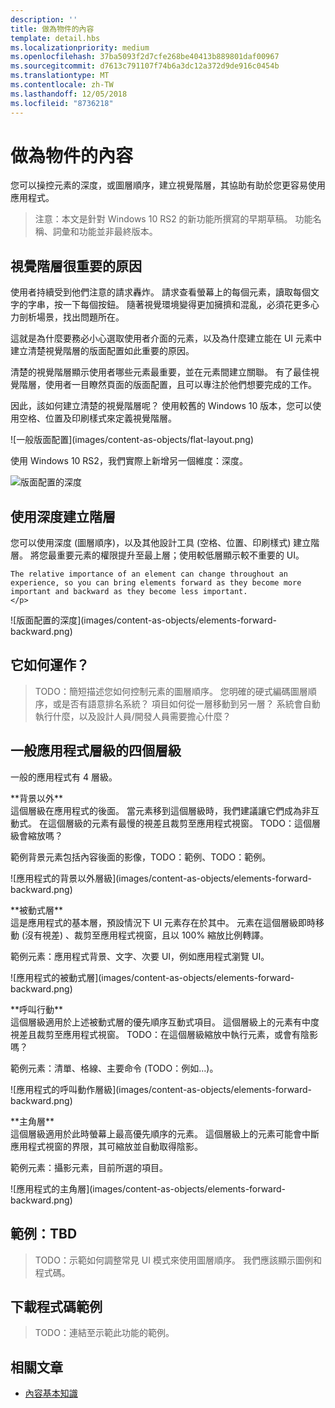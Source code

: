 ```yaml
---
description: ''
title: 做為物件的內容
template: detail.hbs
ms.localizationpriority: medium
ms.openlocfilehash: 37ba5093f2d7cfe268be40413b889801daf00967
ms.sourcegitcommit: d7613c791107f74b6a3dc12a372d9de916c0454b
ms.translationtype: MT
ms.contentlocale: zh-TW
ms.lasthandoff: 12/05/2018
ms.locfileid: "8736218"
---
```

# <a name="content-as-objects"></a>做為物件的內容

 

您可以操控元素的深度，或圖層順序，建立視覺階層，其協助有助於您更容易使用應用程式。  

> 注意：本文是針對 Windows 10 RS2 的新功能所撰寫的早期草稿。 功能名稱、詞彙和功能並非最終版本。 

## <a name="why-visual-hierarchy-is-important"></a>視覺階層很重要的原因

使用者持續受到他們注意的請求轟炸。 請求查看螢幕上的每個元素，讀取每個文字的字串，按一下每個按鈕。 隨著視覺環境變得更加擁擠和混亂，必須花更多心力剖析場景，找出問題所在。  

這就是為什麼要務必小心選取使用者介面的元素，以及為什麼建立能在 UI 元素中建立清楚視覺階層的版面配置如此重要的原因。 <!-- Every element is competing for the user's attention, and every time you add an element, you add a mental tax to the user. -->

清楚的視覺階層顯示使用者哪些元素最重要，並在元素間建立關聯。 有了最佳視覺階層，使用者一目瞭然頁面的版面配置，且可以專注於他們想要完成的工作。 

<p></p>


<div class="side-by-side">
<div class="side-by-side-content">
  <div class="side-by-side-content-left">
  <p>因此，該如何建立清楚的視覺階層呢？ 使用較舊的 Windows 10 版本，您可以使用空格、位置及印刷樣式來定義視覺階層。 </p>
  </div>
  <div class="side-by-side-content-right">
    ![一般版面配置](images/content-as-objects/flat-layout.png)
    
  </div>
</div>
</div>

使用 Windows 10 RS2，我們實際上新增另一個維度：深度。 

![版面配置的深度](images/content-as-objects/depth-in-layout2.png)


## <a name="use-depth-to-establish-a-hierarchy"></a>使用深度建立階層 

<p></p>

<div class="side-by-side">
<div class="side-by-side-content">
  <div class="side-by-side-content-left">
     <p>您可以使用深度 (圖層順序)，以及其他設計工具 (空格、位置、印刷樣式) 建立階層。 將您最重要元素的權限提升至最上層；使用較低層顯示較不重要的 UI。 

    The relative importance of an element can change throughout an experience, so you can bring elements forward as they become more important and backward as they become less important. 
    </p>
  </div>
  <div class="side-by-side-content-right">
    ![版面配置的深度](images/content-as-objects/elements-forward-backward.png) 
    
  </div>
</div>
</div>

## <a name="how-does-it-work"></a>它如何運作？
> TODO：簡短描述您如何控制元素的圖層順序。 您明確的硬式編碼圖層順序，或是否有語意排名系統？ 項目如何從一層移動到另一層？ 系統會自動執行什麼，以及設計人員/開發人員需要擔心什麼？ 

## <a name="the-four-layers-of-a-typical-app-layers"></a>一般應用程式層級的四個層級

<p>一般的應用程式有 4 層級。</p>
<p></p>

<div class="side-by-side">
<div class="side-by-side-content">
  <div class="side-by-side-content-left">
  **背景以外** <br/>
這個層級在應用程式的後面。  當元素移到這個層級時，我們建議讓它們成為非互動式。 在這個層級的元素有最慢的視差且裁剪至應用程式視窗。 TODO：這個層級會縮放嗎？ 

<p>範例背景元素包括內容後面的影像，TODO：範例、TODO：範例。</p>
  </div>
  <div class="side-by-side-content-right">
    ![應用程式的背景以外層級](images/content-as-objects/elements-forward-backward.png)
    
  </div>
</div>
</div>

<p></p>

<div class="side-by-side">
<div class="side-by-side-content">
  <div class="side-by-side-content-left">
  **被動式層** <br/>
這是應用程式的基本層，預設情況下 UI 元素存在於其中。  元素在這個層級即時移動 (沒有視差) 、裁剪至應用程式視窗，且以 100% 縮放比例轉譯。 

<p>範例元素：應用程式背景、文字、次要 UI，例如應用程式瀏覽 UI。</p>
  </div>
  <div class="side-by-side-content-right">
    ![應用程式的被動式層](images/content-as-objects/elements-forward-backward.png)
    
  </div>
</div>
</div>

<p></p>

<div class="side-by-side">
<div class="side-by-side-content">
  <div class="side-by-side-content-left">
  **呼叫行動** <br/>
這個層級適用於上述被動式層的優先順序互動式項目。 這個層級上的元素有中度視差且裁剪至應用程式視窗。 TODO：在這個層級縮放中執行元素，或會有陰影嗎？

<p>範例元素：清單、格線、主要命令 (TODO：例如...)。</p> 
  </div>
  <div class="side-by-side-content-right">
    ![應用程式的呼叫動作層級](images/content-as-objects/elements-forward-backward.png)
    
  </div>
</div>
</div>

<p></p>
<div class="side-by-side">
<div class="side-by-side-content">
  <div class="side-by-side-content-left">
  **主角層** <br/>
這個層級適用於此時螢幕上最高優先順序的元素。  這個層級上的元素可能會中斷應用程式視窗的界限，其可縮放並自動取得陰影。

<p>範例元素：攝影元素，目前所選的項目。</p>  
  </div>
  <div class="side-by-side-content-right">
    ![應用程式的主角層](images/content-as-objects/elements-forward-backward.png)
    
  </div>
</div>
</div>



<!--
Depth is meaningful; it establishes visual and interactive hierarchy for users to efficiently complete tasks. Depth orients users in our system. 
-->

## <a name="example-tbd"></a>範例：TBD
> TODO：示範如何調整常見 UI 模式來使用圖層順序。 我們應該顯示圖例和程式碼。 

## <a name="download-the-code-samples"></a>下載程式碼範例
>TODO：連結至示範此功能的範例。 


## <a name="related-articles"></a>相關文章
* [內容基本知識](../basics/content-basics.md)
